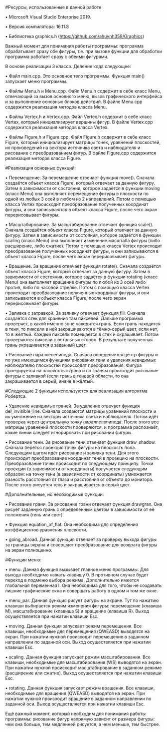 #Ресурсы, использованные в данной работе

•	Microsoft Visual Studio Enterprise 2019.

•	Версия компилятора: 16.11.8

•	Библиотека graphics.h (https://github.com/ahuynh359/Graphics)




Важный момент для понимания работы программы: программа обрабатывает сразу обе фигуры, т.е. при вызове функции для обработки программа работает сразу с обеими фигурами.

В основе реализации 3 класса. Деление кода следующее:

•	Файл main.cpp. Это основное тело программы. Функция main() запускает меню программы.

•	Файлы Menu.h и Menu.cpp. Файл Menu.h содержит в себе класс Menu, отвечающий за вызов основного меню, вызов графического интерфейса и за выполнение основных блоков действий. В файле Menu.cpp содержится реализация методов класса Menu.

•	Файлы Vertex.h и Vertex.cpp. Файл Vertex.h содержит в себе класс Vertex, который инициализирует вершины фигур. В файле Vertex.cpp содержится реализация методов класса Vertex.

•	Файлы Figure.h и Figure.cpp. Файл Figure.h содержит в себе класс Figure, который инициализирует матрицы точек, уравнений плоскостей, их произведений на вектора источника света и наблюдателя и рисование с преобразованием фигур. В файле Figure.cpp содержится реализация методов класса Figure.



#Реализация основных функций: 

•	Перемещение. За перемещение отвечает функция move(). Сначала создаётся объект класса Figure, который отвечает за данную фигуру. Затем в зависимости от состояния, которое задаётся в функции moving (класс Menu) она выполняет перемещение фигуры в плоскости по одной из любых 3 осей в любом из 2 направлений. Потом с помощью класса Vertex происходит преобразование полученных координат фигуры, и они записываются в объект класса Figure, после чего экран перерисовывает фигуры.

•	Масштабирование. За масштабирование отвечает функция scale(). Сначала создаётся объект класса Figure, который отвечает за данную фигуру. Затем в зависимости от состояния, которое задаётся в функции scaling (класс Menu) она выполняет изменение масштаба фигуры (либо расширение, либо сжатие). Потом с помощью класса Vertex происходит преобразование полученных координат фигуры, и они записываются в объект класса Figure, после чего экран перерисовывает фигуры.

•	Вращение. За вращение отвечает функция rotate(). Сначала создаётся объект класса Figure, который отвечает за данную фигуру. Затем в зависимости от состояния, которое задаётся в функции rotating (класс Menu) она выполняет вращение фигуры по любой из 3 осей либо против, либо по часовой стрелке. Потом с помощью класса Vertex происходит преобразование полученных координат фигуры, и они записываются в объект класса Figure, после чего экран перерисовывает фигуры.

•	Заливка с затравкой. За заливку отвечает функция fill. Сначала создаётся стек для хранения там пикселей. Дальше программа проверяет, в какой именно зоне находится грань. Если грань находится в тени, то пиксели в ней закрашиваются в тёмно-серый цвет, если нет, то в жёлтый. Каждый пиксель помещается в стек и окрашивает. Потом проверяются пиксели с остальных сторон. В результате полученная грань окрашивается в заданный цвет.

•	Рисование параллелепипеда. Сначала определяется центр фигуры и по уже имеющимся функциям рисования тени и удаления невидимых наблюдателю плоскостей происходят преобразования. Фигура проецируется на плоскость экрана и по граням происходит рисование фигуры с заливкой (если грань в теневой области, то она закрашивается в серый, иначе в жёлтый.



#Следующие 2 функции используются для реализации алгоритма Робертса.

•	Удаление невидимых граней. За удаление отвечает функция del_invisible_line. Сначала создаются матрицы уравнений плоскости и их умножение на векторы источника света и наблюдателя. Потом идёт проверка через центральную точку параллелепипеда. После этого все матрицы уравнений плоскости проверяются, и программа распознаёт, какие линии следует игнорировать при рисовании фигуры.

•	Рисование тени. За рисование тени отвечает функция draw_shadow. Сначала берётся проекция точек фигуры на плоскость пола. Следующим шагом идёт рисование и заливка тени. Для этого происходит преобразование координат тени в проекцию на плоскости. Преобразование точек происходит по следующему принципу. Точки проекции (в зависимости от координаты) получается следующим образом: на точку тени (в зависимости от координаты) умножается разность расстояния от глаза и расстояния от объекта до монитора. После этого рисуется тень и закрашивается в серый цвет.



#Дополнительные, но необходимые функции: 

•	Рисование грани. За рисование грани отвечает функция drawgran. Она рисует заданную грань с определённым цветом в зависимости от её положения (тень или свет).

•	Функция equation_of_flat. Она необходима для определения коэффициентов уравнения плоскости.

•	going_abroad. Данная функция отвечает за проверку выхода фигуры за границы экрана и совершает преобразование для возврата фигуры на экран полноценно.


#Функции меню:

•	menu. Данная функция вызывает главное меню программы. Для выхода необходимо нажать клавишу 0. В противном случае будет переход в подменю выбора режима. Дополнительно имеется глобальная переменная l. Она необходима для того, чтобы не создавать лишние графические окна и совершать работу в одном и том же окне.

•	menu_par. Данная функция рисует фигуры на экране. Тут по нажатию клавиши выбирается режим изменения фигуры: перемещение (клавиша M), масштабирование (клавиша S) и вращение (клавиша R). Выход осуществляется при нажатии клавиши Esc.

•	moving. Данная функция запускает режим перемещения. Все клавиши, необходимые для перемещения (QWEASD) выводятся на экран. При нажатии нужной происходит перемещение в заданном направлении по заданной оси. Выход осуществляется при нажатии клавиши Esc.

•	scaling. Данная функция запускает режим масштабирования. Все клавиши, необходимые для масштабирования (WS) выводятся на экран. При нажатии нужной происходит масштабирование в заданном режиме (расширение или сжатие). Выход осуществляется при нажатии клавиши Esc.

•	rotating. Данная функция запускает режим вращения. Все клавиши, необходимые для вращения (QWEASD) выводятся на экран. При нажатии нужной происходит вращение в заданном направлении по заданной оси. Выход осуществляется при нажатии клавиши Esc.



Ещё важный момент, который необходим для понимания работы программы: рисование фигур напрямую зависит от размера фигуры: чем она больше, тем медленней рисуется, а чем меньше, тем быстрее.
